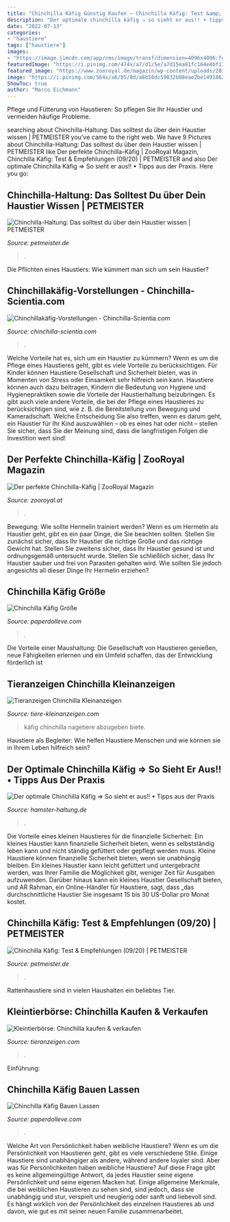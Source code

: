```yaml
---
title: "Chinchilla Käfig Günstig Kaufen ~ Chinchilla Käfig: Test &amp; Empfehlungen (09/20)"
description: "Der optimale chinchilla käfig ⇒ so sieht er aus!! • tipps aus der praxis"
date: "2022-07-13"
categories:
- "haustiere"
tags: ["haustiere"]
images:
- "https://image.jimcdn.com/app/cms/image/transf/dimension=4096x4096:format=jpg/path/sdbb8db05959db18e/image/i46fad5976282642e/version/1573947246/image.jpg"
featuredImage: "https://i.pinimg.com/474x/a7/d1/5e/a7d15ea81fc164e4bf13e889d3e1709c.jpg"
featured_image: "https://www.zooroyal.de/magazin/wp-content/uploads/2017/11/chinchilla-haus-760x570.jpg"
image: "https://i.pinimg.com/564x/a6/b5/8d/a6b58dc59832b08eae2be1491862224c.jpg"
ShowToc: true
author: "Marco Eichmann"
---
```



Pflege und Fütterung von Haustieren: So pflegen Sie Ihr Haustier und vermeiden häufige Probleme.

	

		
searching about Chinchilla-Haltung: Das solltest du über dein Haustier wissen | PETMEISTER you've came to the right web. We have 9 Pictures about Chinchilla-Haltung: Das solltest du über dein Haustier wissen | PETMEISTER like Der perfekte Chinchilla-Käfig | ZooRoyal Magazin, Chinchilla Käfig: Test &amp; Empfehlungen (09/20) | PETMEISTER and also Der optimale Chinchilla Käfig ⇒ So sieht er aus!! • Tipps aus der Praxis. Here you go:
		
    
## Chinchilla-Haltung: Das Solltest Du über Dein Haustier Wissen | PETMEISTER

<img loading=lazy src="https://www.petmeister.de/wp-content/uploads/2021/06/Chinchilla-Haltung-0-4917981_m-2048x1322.jpg" onerror="this.onerror=null;this.src='https://tse3.mm.bing.net/th?id=OIP.1t5uai5ms4Y7oSY8FK50fgHaEx&amp;pid=15.1';" alt="Chinchilla-Haltung: Das solltest du über dein Haustier wissen | PETMEISTER">

_Source: petmeister.de_

>. 

	

Die Pflichten eines Haustiers: Wie kümmert man sich um sein Haustier?

    
## Chinchillakäfig-Vorstellungen - Chinchilla-Scientia.com

<img loading=lazy src="https://image.jimcdn.com/app/cms/image/transf/dimension=4096x4096:format=jpg/path/sdbb8db05959db18e/image/i46fad5976282642e/version/1573947246/image.jpg" onerror="this.onerror=null;this.src='https://tse1.mm.bing.net/th?id=OIP.KbwW5ZzPGIjHXlY7J0OvvQHaFl&amp;pid=15.1';" alt="Chinchillakäfig-Vorstellungen - Chinchilla-Scientia.com">

_Source: chinchilla-scientia.com_

>. 

	

Welche Vorteile hat es, sich um ein Haustier zu kümmern?
Wenn es um die Pflege eines Haustieres geht, gibt es viele Vorteile zu berücksichtigen. Für Kinder können Haustiere Gesellschaft und Sicherheit bieten, was in Momenten von Stress oder Einsamkeit sehr hilfreich sein kann. Haustiere können auch dazu beitragen, Kindern die Bedeutung von Hygiene und Hygienepraktiken sowie die Vorteile der Haustierhaltung beizubringen. Es gibt auch viele andere Vorteile, die bei der Pflege eines Haustieres zu berücksichtigen sind, wie z. B. die Bereitstellung von Bewegung und Kameradschaft. Welche Entscheidung Sie also treffen, wenn es darum geht, ein Haustier für Ihr Kind auszuwählen – ob es eines hat oder nicht – stellen Sie sicher, dass Sie der Meinung sind, dass die langfristigen Folgen die Investition wert sind!

    
## Der Perfekte Chinchilla-Käfig | ZooRoyal Magazin

<img loading=lazy src="https://www.zooroyal.de/magazin/wp-content/uploads/2017/11/chinchilla-haus-760x570.jpg" onerror="this.onerror=null;this.src='https://tse3.mm.bing.net/th?id=OIP.OrP8aHdJTEJ89WEZXRmVSgHaFj&amp;pid=15.1';" alt="Der perfekte Chinchilla-Käfig | ZooRoyal Magazin">

_Source: zooroyal.at_

>. 

	

Bewegung: Wie sollte Hermelin trainiert werden?
Wenn es um Hermelin als Haustier geht, gibt es ein paar Dinge, die Sie beachten sollten. Stellen Sie zunächst sicher, dass Ihr Haustier die richtige Größe und das richtige Gewicht hat. Stellen Sie zweitens sicher, dass Ihr Haustier gesund ist und ordnungsgemäß untersucht wurde. Stellen Sie schließlich sicher, dass Ihr Haustier sauber und frei von Parasiten gehalten wird. Wie sollten Sie jedoch angesichts all dieser Dinge Ihr Hermelin erziehen?

    
## Chinchilla Käfig Größe

<img loading=lazy src="https://i.pinimg.com/474x/a7/d1/5e/a7d15ea81fc164e4bf13e889d3e1709c.jpg" onerror="this.onerror=null;this.src='https://tse2.mm.bing.net/th?id=OIP.f8EiUEXMvbNorU3q43l_sAAAAA&amp;pid=15.1';" alt="Chinchilla Käfig Größe">

_Source: paperdolleve.com_

>. 

	

Die Vorteile einer Maushaltung: Die Gesellschaft von Haustieren genießen, neue Fähigkeiten erlernen und ein Umfeld schaffen, das der Entwicklung förderlich ist

    
## Tieranzeigen Chinchilla Kleinanzeigen

<img loading=lazy src="https://www.tiere-kleinanzeigen.com/export/269e515eabfe5db156ade89db500f.jpg" onerror="this.onerror=null;this.src='https://tse2.mm.bing.net/th?id=OIP.F_IQey4zumZHFcm7qYsycQHaJ4&amp;pid=15.1';" alt="Tieranzeigen Chinchilla Kleinanzeigen">

_Source: tiere-kleinanzeigen.com_

>käfig chinchilla nagetiere abzugeben biete. 

	

Haustiere als Begleiter: Wie helfen Haustiere Menschen und wie können sie in Ihrem Leben hilfreich sein?

    
## Der Optimale Chinchilla Käfig ⇒ So Sieht Er Aus!! • Tipps Aus Der Praxis

<img loading=lazy src="https://images-eu.ssl-images-amazon.com/images/I/51UNdCqlpML._SS500_.jpg" onerror="this.onerror=null;this.src='https://tse3.mm.bing.net/th?id=OIP.T72S0Kth5hOtWf35ce8hkgHaHa&amp;pid=15.1';" alt="Der optimale Chinchilla Käfig ⇒ So sieht er aus!! • Tipps aus der Praxis">

_Source: hamster-haltung.de_

>. 

	

Die Vorteile eines kleinen Haustieres für die finanzielle Sicherheit: Ein kleines Haustier kann finanzielle Sicherheit bieten, wenn es selbstständig leben kann und nicht ständig gefüttert oder gepflegt werden muss.
Kleine Haustiere können finanzielle Sicherheit bieten, wenn sie unabhängig bleiben. Ein kleines Haustier kann leicht gefüttert und untergebracht werden, was Ihrer Familie die Möglichkeit gibt, weniger Zeit für Ausgaben aufzuwenden. Darüber hinaus kann ein kleines Haustier Gesellschaft bieten, und AR Rahman, ein Online-Händler für Haustiere, sagt, dass „das durchschnittliche Haustier Sie insgesamt 15 bis 30 US-Dollar pro Monat kostet.

    
## Chinchilla Käfig: Test &amp; Empfehlungen (09/20) | PETMEISTER

<img loading=lazy src="https://www.petmeister.de/wp-content/uploads/2018/11/nager-3785819_1280.jpg" onerror="this.onerror=null;this.src='https://tse3.mm.bing.net/th?id=OIP.oWc0cnHYH3Gp7wQF9YLqlAHaE7&amp;pid=15.1';" alt="Chinchilla Käfig: Test &amp; Empfehlungen (09/20) | PETMEISTER">

_Source: petmeister.de_

>. 

	

Rattenhaustiere sind in vielen Haushalten ein beliebtes Tier.

    
## Kleintierbörse: Chinchilla Kaufen &amp; Verkaufen

<img loading=lazy src="https://www.tieranzeigen.com/kleintiere/chinchillas/chinchillas.jpg" onerror="this.onerror=null;this.src='https://tse4.mm.bing.net/th?id=OIP.hs-_nyrsPd6qBDJ1c2gk4QHaFj&amp;pid=15.1';" alt="Kleintierbörse: Chinchilla kaufen &amp; verkaufen">

_Source: tieranzeigen.com_

>. 

	

Einführung:

    
## Chinchilla Käfig Bauen Lassen

<img loading=lazy src="https://i.pinimg.com/564x/a6/b5/8d/a6b58dc59832b08eae2be1491862224c.jpg" onerror="this.onerror=null;this.src='https://tse2.mm.bing.net/th?id=OIP.qcIrFDIHHjTgvfX15WBCigAAAA&amp;pid=15.1';" alt="Chinchilla Käfig Bauen Lassen">

_Source: paperdolleve.com_

>. 

	

Welche Art von Persönlichkeit haben weibliche Haustiere?
Wenn es um die Persönlichkeit von Haustieren geht, gibt es viele verschiedene Stile. Einige Haustiere sind unabhängiger als andere, während andere loyaler sind. Aber was für Persönlichkeiten haben weibliche Haustiere?
Auf diese Frage gibt es keine allgemeingültige Antwort, da jedes Haustier seine eigene Persönlichkeit und seine eigenen Macken hat. Einige allgemeine Merkmale, die bei weiblichen Haustieren zu sehen sind, sind jedoch, dass sie unabhängig und stur, verspielt und neugierig oder sanft und liebevoll sind. Es hängt wirklich von der Persönlichkeit des einzelnen Haustieres ab und davon, wie gut es mit seiner neuen Familie zusammenarbeitet.

